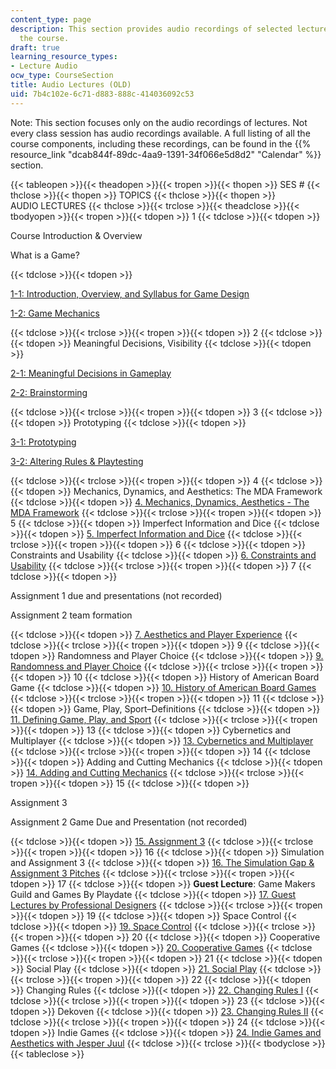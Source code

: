 ```yaml
---
content_type: page
description: This section provides audio recordings of selected lecture sessions of
  the course.
draft: true
learning_resource_types:
- Lecture Audio
ocw_type: CourseSection
title: Audio Lectures (OLD)
uid: 7b4c102e-6c71-d883-888c-414036092c53
---
```

Note: This section focuses only on the audio recordings of lectures. Not every class session has audio recordings available. A full listing of all the course components, including these recordings, can be found in the {{% resource_link "dcab844f-89dc-4aa9-1391-34f066e5d8d2" "Calendar" %}} section.

{{< tableopen >}}{{< theadopen >}}{{< tropen >}}{{< thopen >}}
SES #
{{< thclose >}}{{< thopen >}}
TOPICS
{{< thclose >}}{{< thopen >}}
AUDIO LECTURES
{{< thclose >}}{{< trclose >}}{{< theadclose >}}{{< tbodyopen >}}{{< tropen >}}{{< tdopen >}}
1
{{< tdclose >}}{{< tdopen >}}

Course Introduction & Overview

What is a Game?

{{< tdclose >}}{{< tdopen >}}

[1-1: Introduction, Overview, and Syllabus for Game Design](https://www.youtube.com/watch?v=xHNIknabsRY&list=PLUl4u3cNGP63YWzCDORR965yCmHiCKF9Z&index=1)

[1-2: Game Mechanics](https://www.youtube.com/watch?v=dK55mOcHdAc&list=PLUl4u3cNGP63YWzCDORR965yCmHiCKF9Z&index=2)

{{< tdclose >}}{{< trclose >}}{{< tropen >}}{{< tdopen >}}
2
{{< tdclose >}}{{< tdopen >}}
Meaningful Decisions, Visibility
{{< tdclose >}}{{< tdopen >}}

[2-1: Meaningful Decisions in Gameplay](https://www.youtube.com/watch?v=S_fiR00UBGo&list=PLUl4u3cNGP63YWzCDORR965yCmHiCKF9Z&index=3)

[2-2: Brainstorming](https://www.youtube.com/watch?v=OSlcaoq80Xs&list=PLUl4u3cNGP63YWzCDORR965yCmHiCKF9Z&index=4)

{{< tdclose >}}{{< trclose >}}{{< tropen >}}{{< tdopen >}}
3
{{< tdclose >}}{{< tdopen >}}
Prototyping
{{< tdclose >}}{{< tdopen >}}

[3-1: Prototyping](https://www.youtube.com/watch?v=Ym5M_EQuNmU&list=PLUl4u3cNGP63YWzCDORR965yCmHiCKF9Z&index=5)

[3-2: Altering Rules & Playtesting](https://www.youtube.com/watch?v=FC_eWZp7a4E&list=PLUl4u3cNGP63YWzCDORR965yCmHiCKF9Z&index=6&t=525s)

{{< tdclose >}}{{< trclose >}}{{< tropen >}}{{< tdopen >}}
4
{{< tdclose >}}{{< tdopen >}}
Mechanics, Dynamics, and Aesthetics: The MDA Framework
{{< tdclose >}}{{< tdopen >}}
[4\. Mechanics, Dynamics, Aesthetics - The MDA Framework](https://www.youtube.com/watch?v=H0MFJwQH2fo&list=PLUl4u3cNGP63YWzCDORR965yCmHiCKF9Z&index=7&t=2644s)
{{< tdclose >}}{{< trclose >}}{{< tropen >}}{{< tdopen >}}
5
{{< tdclose >}}{{< tdopen >}}
Imperfect Information and Dice
{{< tdclose >}}{{< tdopen >}}
[5\. Imperfect Information and Dice](https://www.youtube.com/watch?v=RWSypiENYfc&list=PLUl4u3cNGP63YWzCDORR965yCmHiCKF9Z&index=8)
{{< tdclose >}}{{< trclose >}}{{< tropen >}}{{< tdopen >}}
6
{{< tdclose >}}{{< tdopen >}}
Constraints and Usability
{{< tdclose >}}{{< tdopen >}}
[6\. Constraints and Usability](https://www.youtube.com/watch?v=w56ICZB3IfI&list=PLUl4u3cNGP63YWzCDORR965yCmHiCKF9Z&index=9&t=1s)
{{< tdclose >}}{{< trclose >}}{{< tropen >}}{{< tdopen >}}
7
{{< tdclose >}}{{< tdopen >}}

Assignment 1 due and presentations (not recorded)

Assignment 2 team formation

{{< tdclose >}}{{< tdopen >}}
[7\. Aesthetics and Player Experience](https://www.youtube.com/watch?v=_bjy6AMn5aY&list=PLUl4u3cNGP63YWzCDORR965yCmHiCKF9Z&index=10)
{{< tdclose >}}{{< trclose >}}{{< tropen >}}{{< tdopen >}}
9
{{< tdclose >}}{{< tdopen >}}
Randomness and Player Choice
{{< tdclose >}}{{< tdopen >}}
[9\. Randomness and Player Choice](https://www.youtube.com/watch?v=hM5erRmEzCk&list=PLUl4u3cNGP63YWzCDORR965yCmHiCKF9Z&index=11)
{{< tdclose >}}{{< trclose >}}{{< tropen >}}{{< tdopen >}}
10
{{< tdclose >}}{{< tdopen >}}
History of American Board Game
{{< tdclose >}}{{< tdopen >}}
[10\. History of American Board Games](https://www.youtube.com/watch?v=Uq0zx1Hy9Jw&list=PLUl4u3cNGP63YWzCDORR965yCmHiCKF9Z&index=12)
{{< tdclose >}}{{< trclose >}}{{< tropen >}}{{< tdopen >}}
11
{{< tdclose >}}{{< tdopen >}}
Game, Play, Sport–Definitions
{{< tdclose >}}{{< tdopen >}}
[11\. Defining Game, Play, and Sport](https://www.youtube.com/watch?v=1_t7ixz5XRY&list=PLUl4u3cNGP63YWzCDORR965yCmHiCKF9Z&index=13)
{{< tdclose >}}{{< trclose >}}{{< tropen >}}{{< tdopen >}}
13
{{< tdclose >}}{{< tdopen >}}
Cybernetics and Multiplayer
{{< tdclose >}}{{< tdopen >}}
[13\. Cybernetics and Multiplayer](https://www.youtube.com/watch?v=wmoKns-IQ-E&list=PLUl4u3cNGP63YWzCDORR965yCmHiCKF9Z&index=14)
{{< tdclose >}}{{< trclose >}}{{< tropen >}}{{< tdopen >}}
14
{{< tdclose >}}{{< tdopen >}}
Adding and Cutting Mechanics
{{< tdclose >}}{{< tdopen >}}
[14\. Adding and Cutting Mechanics](https://www.youtube.com/watch?v=DF9fniCnL10&list=PLUl4u3cNGP63YWzCDORR965yCmHiCKF9Z&index=15)
{{< tdclose >}}{{< trclose >}}{{< tropen >}}{{< tdopen >}}
15
{{< tdclose >}}{{< tdopen >}}

Assignment 3

Assignment 2 Game Due and Presentation (not recorded)

{{< tdclose >}}{{< tdopen >}}
[15\. Assignment 3](https://www.youtube.com/watch?v=cZkKaqj9K1U&list=PLUl4u3cNGP63YWzCDORR965yCmHiCKF9Z&index=16)
{{< tdclose >}}{{< trclose >}}{{< tropen >}}{{< tdopen >}}
16
{{< tdclose >}}{{< tdopen >}}
Simulation and Assignment 3
{{< tdclose >}}{{< tdopen >}}
[16\. The Simulation Gap & Assignment 3 Pitches](https://www.youtube.com/watch?v=JK29_2fW-w4&list=PLUl4u3cNGP63YWzCDORR965yCmHiCKF9Z&index=17)
{{< tdclose >}}{{< trclose >}}{{< tropen >}}{{< tdopen >}}
17
{{< tdclose >}}{{< tdopen >}}
**Guest Lecture**: Game Makers Guild and Games By Playdate
{{< tdclose >}}{{< tdopen >}}
[17\. Guest Lectures by Professional Designers](https://www.youtube.com/watch?v=-Fd6JJ1Xkt4&list=PLUl4u3cNGP63YWzCDORR965yCmHiCKF9Z&index=18)
{{< tdclose >}}{{< trclose >}}{{< tropen >}}{{< tdopen >}}
19
{{< tdclose >}}{{< tdopen >}}
Space Control
{{< tdclose >}}{{< tdopen >}}
[19\. Space Control](https://www.youtube.com/watch?v=bgeWfB0SNEg&list=PLUl4u3cNGP63YWzCDORR965yCmHiCKF9Z&index=19)
{{< tdclose >}}{{< trclose >}}{{< tropen >}}{{< tdopen >}}
20
{{< tdclose >}}{{< tdopen >}}
Cooperative Games
{{< tdclose >}}{{< tdopen >}}
[20\. Cooperative Games](https://www.youtube.com/watch?v=SUcIAQTu-Ts&list=PLUl4u3cNGP63YWzCDORR965yCmHiCKF9Z&index=20)
{{< tdclose >}}{{< trclose >}}{{< tropen >}}{{< tdopen >}}
21
{{< tdclose >}}{{< tdopen >}}
Social Play
{{< tdclose >}}{{< tdopen >}}
[21\. Social Play](https://www.youtube.com/watch?v=_yMU8qMSKzw&list=PLUl4u3cNGP63YWzCDORR965yCmHiCKF9Z&index=21)
{{< tdclose >}}{{< trclose >}}{{< tropen >}}{{< tdopen >}}
22
{{< tdclose >}}{{< tdopen >}}
Changing Rules
{{< tdclose >}}{{< tdopen >}}
[22\. Changing Rules I](https://www.youtube.com/watch?v=VXQAhzat098&list=PLUl4u3cNGP63YWzCDORR965yCmHiCKF9Z&index=22)
{{< tdclose >}}{{< trclose >}}{{< tropen >}}{{< tdopen >}}
23
{{< tdclose >}}{{< tdopen >}}
Dekoven
{{< tdclose >}}{{< tdopen >}}
[23\. Changing Rules II](https://www.youtube.com/watch?v=K3QfVXBqbYM&list=PLUl4u3cNGP63YWzCDORR965yCmHiCKF9Z&index=23)
{{< tdclose >}}{{< trclose >}}{{< tropen >}}{{< tdopen >}}
24
{{< tdclose >}}{{< tdopen >}}
Indie Games
{{< tdclose >}}{{< tdopen >}}
[24\. Indie Games and Aesthetics with Jesper Juul](https://www.youtube.com/watch?v=fN1uPAtLatY&list=PLUl4u3cNGP63YWzCDORR965yCmHiCKF9Z&index=24)
{{< tdclose >}}{{< trclose >}}{{< tbodyclose >}}{{< tableclose >}}